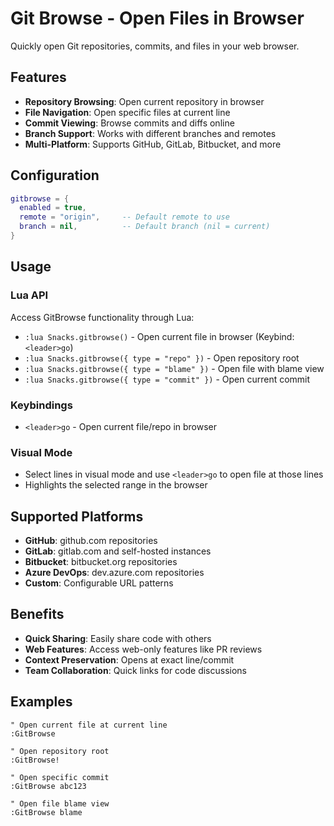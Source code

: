 # Git Browse - Open Files in Browser

Quickly open Git repositories, commits, and files in your web browser.

## Features

- **Repository Browsing**: Open current repository in browser
- **File Navigation**: Open specific files at current line
- **Commit Viewing**: Browse commits and diffs online
- **Branch Support**: Works with different branches and remotes
- **Multi-Platform**: Supports GitHub, GitLab, Bitbucket, and more

## Configuration

```lua
gitbrowse = { 
  enabled = true,
  remote = "origin",     -- Default remote to use
  branch = nil,          -- Default branch (nil = current)
}
```

## Usage

### Lua API
Access GitBrowse functionality through Lua:

- `:lua Snacks.gitbrowse()` - Open current file in browser (Keybind: `<leader>go`)
- `:lua Snacks.gitbrowse({ type = "repo" })` - Open repository root
- `:lua Snacks.gitbrowse({ type = "blame" })` - Open file with blame view
- `:lua Snacks.gitbrowse({ type = "commit" })` - Open current commit

### Keybindings
- `<leader>go` - Open current file/repo in browser

### Visual Mode
- Select lines in visual mode and use `<leader>go` to open file at those lines
- Highlights the selected range in the browser

## Supported Platforms

- **GitHub**: github.com repositories
- **GitLab**: gitlab.com and self-hosted instances
- **Bitbucket**: bitbucket.org repositories
- **Azure DevOps**: dev.azure.com repositories
- **Custom**: Configurable URL patterns

## Benefits

- **Quick Sharing**: Easily share code with others
- **Web Features**: Access web-only features like PR reviews
- **Context Preservation**: Opens at exact line/commit
- **Team Collaboration**: Quick links for code discussions

## Examples

```vim
" Open current file at current line
:GitBrowse

" Open repository root
:GitBrowse!

" Open specific commit
:GitBrowse abc123

" Open file blame view
:GitBrowse blame
```